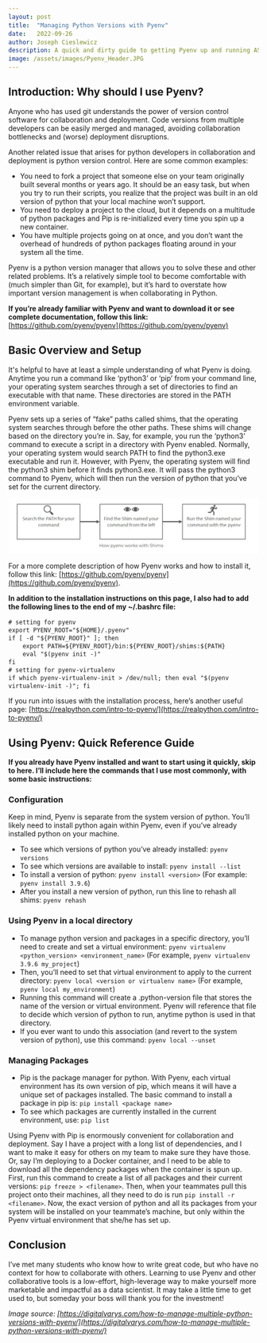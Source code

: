 ```yaml
---
layout: post
title:  "Managing Python Versions with Pyenv"
date:   2022-09-26
author: Joseph Cieslewicz
description: A quick and dirty guide to getting Pyenv up and running ASAP.
image: /assets/images/Pyenv_Header.JPG
---
```


## Introduction: Why should I use Pyenv?

Anyone who has used git understands the power of version control software for collaboration and deployment. Code versions from multiple developers can be easily merged and managed, avoiding collaboration bottlenecks and (worse) deployment disruptions. 

Another related issue that arises for python developers in collaboration and deployment is python version control. Here are some common examples:
* You need to fork a project that someone else on your team originally built several months or years ago. It should be an easy task, but when you try to run their scripts, you realize that the project was built in an old version of python that your local machine won’t support.
* You need to deploy a project to the cloud, but it depends on a multitude of python packages and Pip is re-initialized every time you spin up a new container.
* You have multiple projects going on at once, and you don’t want the overhead of hundreds of python packages floating around in your system all the time.

Pyenv is a python version manager that allows you to solve these and other related problems. It’s a relatively simple tool to become comfortable with (much simpler than Git, for example), but it’s hard to overstate how important version management is when collaborating in Python.

**If you’re already familiar with Pyenv and want to download it or see complete documentation, follow this link:**
[https://github.com/pyenv/pyenv](https://github.com/pyenv/pyenv)

## Basic Overview and Setup
It's helpful to have at least a simple understanding of what Pyenv is doing. Anytime you run a command like ‘python3’ or ‘pip’ from your command line, your operating system searches through a set of directories to find an executable with that name. These directories are stored in the PATH environment variable. 

Pyenv sets up a series of “fake” paths called shims, that the operating system searches through before the other paths. These shims will change based on the directory you’re in. Say, for example, you run the ‘python3’ command to execute a script in a directory with Pyenv enabled. Normally, your operating system would search PATH to find the python3.exe executable and run it. However, with Pyenv, the operating system will find the python3 shim before it finds python3.exe. It will pass the python3 command to Pyenv, which will then run the version of python that you’ve set for the current directory.

![Shim Diagram](/assets/images/Shim_Diagram.JPG)

For a more complete description of how Pyenv works and how to install it, follow this link: [https://github.com/pyenv/pyenv](https://github.com/pyenv/pyenv).

**In addition to the installation instructions on this page, I also had to add the following lines to the end of my ~/.bashrc file:**

```
# setting for pyenv
export PYENV_ROOT="${HOME}/.pyenv"
if [ -d "${PYENV_ROOT}" ]; then
    export PATH=${PYENV_ROOT}/bin:${PYENV_ROOT}/shims:${PATH}
    eval "$(pyenv init -)"
fi
# setting for pyenv-virtualenv
if which pyenv-virtualenv-init > /dev/null; then eval "$(pyenv virtualenv-init -)"; fi
```
If you run into issues with the installation process, here’s another useful page: [https://realpython.com/intro-to-pyenv/](https://realpython.com/intro-to-pyenv/)

## Using Pyenv: Quick Reference Guide

**If you already have Pyenv installed and want to start using it quickly, skip to here. I’ll include here the commands that I use most commonly, with some basic instructions:**

### Configuration
Keep in mind, Pyenv is separate from the system version of python. You’ll likely need to install python again within Pyenv, even if you’ve already installed python on your machine.

* To see which versions of python you’ve already installed: `pyenv versions`
* To see which versions are available to install: `pyenv install --list`
* To install a version of python: `pyenv install <version>` (For example: `pyenv install 3.9.6`)
* After you install a new version of python, run this line to rehash all shims: `pyenv rehash`

### Using Pyenv in a local directory
* To manage python version and packages in a specific directory, you’ll need to create and set a virtual environment: `pyenv virtualenv <python_version> <environment_name>` (For example, `pyenv virtualenv 3.9.6 my_project`)
* Then, you’ll need to set that virtual environment to apply to the current directory: `pyenv local <version or virtualenv name>` (For example, `pyenv local my_environment`)
* Running this command will create a .python-version file that stores the name of the version or virtual environment. Pyenv will reference that file to decide which version of python to run, anytime python is used in that directory.
* If you ever want to undo this association (and revert to the system version of python), use this command: `pyenv local --unset`

### Managing Packages
* Pip is the package manager for python. With Pyenv, each virtual environment has its own version of pip, which means it will have a unique set of packages installed. The basic command to install a package in pip is: `pip install <package name>`
* To see which packages are currently installed in the current environment, use: `pip list`

Using Pyenv with Pip is enormously convenient for collaboration and deployment. Say I have a project with a long list of dependencies, and I want to make it easy for others on my team to make sure they have those. Or, say I’m deploying to a Docker container, and I need to be able to download all the dependency packages when the container is spun up. First, run this command to create a list of all packages and their current versions: `pip freeze > <filename>`. Then, when your teammates pull this project onto their machines, all they need to do is run `pip install -r <filename>`. Now, the exact version of python and all its packages from your system will be installed on your teammate’s machine, but only within the Pyenv virtual environment that she/he has set up.

## Conclusion
I’ve met many students who know how to write great code, but who have no context for how to collaborate with others. Learning to use Pyenv and other collaborative tools is a low-effort, high-leverage way to make yourself more marketable and impactful as a data scientist. It may take a little time to get used to, but someday your boss will thank you for the investment!

*Image source: [https://digitalvarys.com/how-to-manage-multiple-python-versions-with-pyenv/](https://digitalvarys.com/how-to-manage-multiple-python-versions-with-pyenv/)*